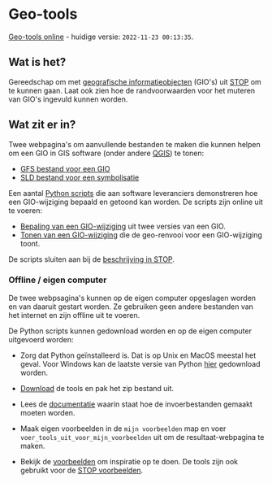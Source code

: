 # Geo-tools

[Geo-tools online](https://geo-tools.vercel.app/) - huidige versie: `2022-11-23 00:13:35`.

## Wat is het?
Gereedschap om met [geografische informatieobjecten](https://koop.gitlab.io/STOP/voorinzage/standaard-preview-b/gio-intro.html) (GIO's) uit [STOP](https://koop.gitlab.io/STOP/voorinzage/standaard-preview-b/) om te kunnen gaan. Laat ook zien hoe de randvoorwaarden voor het muteren van GIO's ingevuld kunnen worden.

## Wat zit er in?

Twee webpagina's om aanvullende bestanden te maken die kunnen helpen om een GIO in GIS software (onder andere [QGIS](https://www.qgis.org/)) te tonen:
- [GFS bestand voor een GIO](https://geo-tools.vercel.app/gfs_maker)
- [SLD bestand voor een symbolisatie](https://geo-tools.vercel.app/sld_maker)

Een aantal [Python scripts](broncode/geo-tools) die aan software leveranciers demonstreren hoe een GIO-wijziging bepaald en getoond kan worden. De scripts zijn online uit te voeren:

- [Bepaling van een GIO-wijziging](https://geo-tools.vercel.app/gio_wijziging) uit twee versies van een GIO.
- [Tonen van een GIO-wijziging](https://geo-tools.vercel.app/toon_gio_wijziging) die de geo-renvooi voor een GIO-wijziging toont.

De scripts sluiten aan bij de [beschrijving in STOP](https://koop.gitlab.io/STOP/voorinzage/standaard-preview-b/404.html).

### Offline / eigen computer

De twee webpsagina's kunnen op de eigen computer opgeslagen worden en van daaruit gestart worden. Ze gebruiken geen andere bestanden van het internet en zijn offline uit te voeren.

De Python scripts kunnen gedownload worden en op de eigen computer uitgevoerd worden:

- Zorg dat Python geïnstalleerd is. Dat is op Unix en MacOS meestal het geval. Voor Windows kan de laatste versie van Python [hier](https://www.python.org/downloads/) gedownload worden.

- [Download](download.zip) de tools en pak het zip bestand uit.

- Lees de [documentatie](../../wiki) waarin staat hoe de invoerbestanden gemaakt moeten worden.

- Maak eigen voorbeelden in de `mijn voorbeelden` map en voer `voer_tools_uit_voor_mijn_voorbeelden` uit om de resultaat-webpagina te maken.

- Bekijk de [voorbeelden](voorbeelden) om inspiratie op te doen. De tools zijn ook gebruikt voor de [STOP voorbeelden](https://gitlab.com/koop/STOP/voorinzage/standaard-preview-b/-/tree/master/voorbeeldenCoderingen/GIO/GIO-wijziging).
